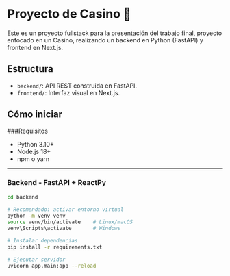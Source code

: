 # Proyecto de Casino 🎰

Este es un proyecto fullstack para la presentación del trabajo final, proyecto enfocado en un Casino, realizando un backend en Python (FastAPI) y frontend en Next.js.

## Estructura
- `backend/`: API REST construida en FastAPI.
- `frontend/`: Interfaz visual en Next.js.

## Cómo iniciar

###Requisitos

- Python 3.10+
- Node.js 18+
- npm o yarn

---

### Backend - FastAPI + ReactPy

```bash
cd backend

# Recomendado: activar entorno virtual
python -m venv venv
source venv/bin/activate    # Linux/macOS
venv\Scripts\activate       # Windows

# Instalar dependencias
pip install -r requirements.txt

# Ejecutar servidor
uvicorn app.main:app --reload
